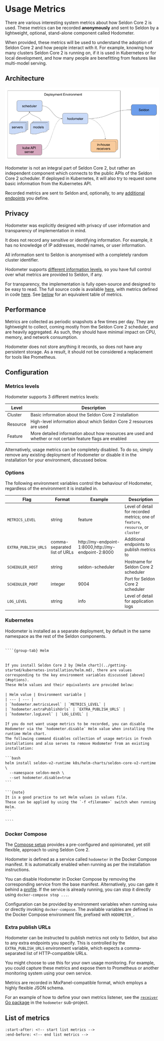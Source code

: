 # Usage Metrics

There are various interesting system metrics about how Seldon Core 2 is used.
These metrics can be recorded **anonymously** and sent to Seldon by a lightweight, optional, stand-alone component called Hodometer.

When provided, these metrics will be used to understand the adoption of Seldon Core 2 and how people interact with it.
For example, knowing how many clusters Seldon Core 2 is running on, if it is used in Kubernetes or for local development, and how many people are benefitting from features like multi-model serving.

## Architecture

![Hodometer architecture](./hodometer-architecture.png)

Hodometer is not an integral part of Seldon Core 2, but rather an independent component which connects to the public APIs of the Seldon Core 2 scheduler.
If deployed in Kubernetes, it will also try to request some basic information from the Kubernetes API.

Recorded metrics are sent to Seldon and, optionally, to any [additional endpoints](#extra-publish-urls) you define.

## Privacy

Hodometer was explicitly designed with privacy of user information and transparency of implementation in mind.

It does not record any sensitive or identifying information.
For example, it has no knowledge of IP addresses, model names, or user information.

All information sent to Seldon is anonymised with a completely random cluster identifier.

Hodometer supports [different information levels](#metrics-levels), so you have full control over what metrics are provided to Seldon, if any.

For transparency, the implementation is fully open-source and designed to be easy to read.
The full source code is available [here](https://github.com/seldonio/seldon-core/tree/v2/hodometer), with metrics defined in code [here](https://github.com/seldonio/seldon-core/tree/v2/hodometer/pkg/hodometer/metrics.go).
See [below](#list-of-metrics) for an equivalent table of metrics.

## Performance

Metrics are collected as periodic snapshots a few times per day.
They are lightweight to collect, coming mostly from the Seldon Core 2 scheduler, and are heavily aggregated.
As such, they should have minimal impact on CPU, memory, and network consumption.

Hodometer does not store anything it records, so does not have any persistent storage.
As a result, it should not be considered a replacement for tools like Prometheus.

## Configuration

### Metrics levels

Hodometer supports 3 different metrics levels:

| Level | Description |
| --- | --- |
| Cluster | Basic information about the Seldon Core 2 installation |
| Resource | High-level information about which Seldon Core 2 resources are used |
| Feature | More detailed information about how resources are used and whether or not certain feature flags are enabled |

Alternatively, usage metrics can be completely disabled.
To do so, simply remove any existing deployment of Hodometer or disable it in the installation for your environment, discussed below.

### Options

The following environment variables control the behaviour of Hodometer, regardless of the environment it is installed in.

| Flag | Format | Example | Description |
| --- | --- | --- | --- |
| `METRICS_LEVEL` | string | feature | Level of detail for recorded metrics; one of `feature`, `resource`, or `cluster` |
| `EXTRA_PUBLISH_URLS` | comma-separated list of URLs | http://my-endpoint-1:8000,http://my-endpoint-2:8000 | Additional endpoints to publish metrics to |
| `SCHEDULER_HOST` | string | seldon-scheduler | Hostname for Seldon Core 2 scheduler |
| `SCHEDULER_PORT` | integer | 9004 | Port for Seldon Core 2 scheduler |
| `LOG_LEVEL` | string | info | Level of detail for application logs |

### Kubernetes

Hodometer is installed as a separate deployment, by default in the same namespace as the rest of the Seldon components.

`````{tabs}

````{group-tab} Helm


If you install Seldon Core 2 by [Helm chart](../getting-started/kubernetes-installation/helm.md), there are values corresponding to the key environment variables discussed [above](#options).
These Helm values and their equivalents are provided below:

| Helm value | Environment variable |
| --- | --- |
| `hodometer.metricsLevel` | `METRICS_LEVEL` |
| `hodometer.extraPublishUrls` | `EXTRA_PUBLISH_URLS` |
| `hodometer.logLevel` | `LOG_LEVEL` |

If you do not want usage metrics to be recorded, you can disable Hodometer via the `hodometer.disable` Helm value when installing the runtime Helm chart.
The following command disables collection of usage metrics in fresh installations and also serves to remove Hodometer from an existing installation:

```bash
helm install seldon-v2-runtime k8s/helm-charts/seldon-core-v2-runtime \
  --namespace seldon-mesh \
  --set hodometer.disable=true
```

```{note}
It is a good practice to set Helm values in values file.
These can be applied by using the `-f <filename>` switch when running Helm.
```

````
`````

### Docker Compose

The [Compose setup](../getting-started/docker-installation/index.md) provides a pre-configured and opinionated, yet still flexible, approach to using Seldon Core 2.

Hodometer is defined as a service called `hodometer` in the Docker Compose manifest.
It is automatically enabled when running as per the installation instructions.

You can disable Hodometer in Docker Compose by removing the corresponding service from the base manifest.
Alternatively, you can gate it behind a [profile](https://docs.docker.com/compose/profiles/).
If the service is already running, you can stop it directly using `docker-compose stop ...`.

Configuration can be provided by environment variables when running `make` or directly invoking `docker-compose`.
The available variables are defined in the Docker Compose environment file, prefixed with `HODOMETER_`.

### Extra publish URLs

Hodometer can be instructed to publish metrics not only to Seldon, but also to any extra endpoints you specify.
This is controlled by the `EXTRA_PUBLISH_URLS` environment variable, which expects a comma-separated list of HTTP-compatible URLs.

You might choose to use this for your own usage monitoring.
For example, you could capture these metrics and expose them to Prometheus or another monitoring system using your own service.

Metrics are recorded in MixPanel-compatible format, which employs a highly flexible JSON schema.

For an example of how to define your own metrics listener, see the [`receiver` Go package](https://github.com/SeldonIO/seldon-core/tree/v2/hodometer/pkg/receiver) in the `hodometer` sub-project.

## List of metrics

```{include} ../../../../hodometer/README.md
:start-after: <!-- start list metrics -->
:end-before: <!-- end list metrics -->
```
